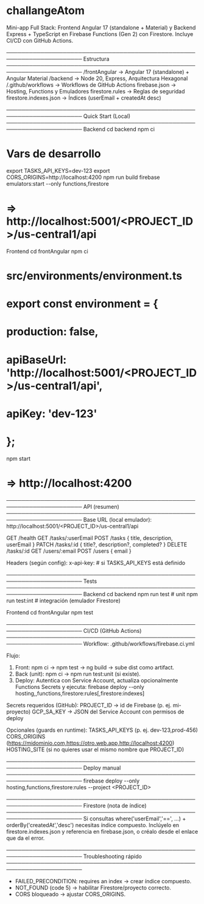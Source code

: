 # challangeAtom
 

Mini-app Full Stack: Frontend Angular 17 (standalone + Material) y Backend Express + TypeScript en Firebase Functions (Gen 2) con Firestore.
Incluye CI/CD con GitHub Actions.

──────────────────────────────────────────────────────────────────────
Estructura
──────────────────────────────────────────────────────────────────────
/frontAngular           -> Angular 17 (standalone) + Angular Material
/backend                -> Node 20, Express, Arquitectura Hexagonal
/.github/workflows      -> Workflows de GitHub Actions
firebase.json           -> Hosting, Functions y Emuladores
firestore.rules         -> Reglas de seguridad
firestore.indexes.json  -> Índices (userEmail + createdAt desc)

──────────────────────────────────────────────────────────────────────
Quick Start (Local)
──────────────────────────────────────────────────────────────────────
Backend
  cd backend
  npm ci
  # Vars de desarrollo  
  export TASKS_API_KEYS=dev-123
  export CORS_ORIGINS=http://localhost:4200
  npm run build
  firebase emulators:start --only functions,firestore
  # => http://localhost:5001/<PROJECT_ID>/us-central1/api

Frontend
  cd frontAngular
  npm ci
  # src/environments/environment.ts
  # export const environment = {
  #   production: false,
  #   apiBaseUrl: 'http://localhost:5001/<PROJECT_ID>/us-central1/api',
  #   apiKey: 'dev-123'
  # };
  npm start
  # => http://localhost:4200

──────────────────────────────────────────────────────────────────────
API (resumen)
──────────────────────────────────────────────────────────────────────
Base URL (local emulador): http://localhost:5001/<PROJECT_ID>/us-central1/api

GET    /health
GET    /tasks/:userEmail
POST   /tasks               { title, description, userEmail }
PATCH  /tasks/:id           { title?, description?, completed? }
DELETE /tasks/:id
GET    /users/:email
POST   /users               { email }

Headers (según config):
  x-api-key: <clave>                # si TASKS_API_KEYS está definido

 

──────────────────────────────────────────────────────────────────────
Tests
──────────────────────────────────────────────────────────────────────
Backend
  cd backend
  npm run test      # unit
  npm run test:int  # integración (emulador Firestore)

Frontend
  cd frontAngular
  npm test

──────────────────────────────────────────────────────────────────────
CI/CD (GitHub Actions)
──────────────────────────────────────────────────────────────────────
Workflow: .github/workflows/firebase.ci.yml

Flujo:
  1) Front: npm ci -> npm test -> ng build -> sube dist como artifact.
  2) Back (unit): npm ci -> npm run test:unit (si existe).
  3) Deploy: Autentica con Service Account, actualiza opcionalmente
     Functions Secrets y ejecuta:
       firebase deploy --only hosting,<site>,functions,firestore:rules[,firestore:indexes]

Secrets requeridos (GitHub):
  PROJECT_ID      -> id de Firebase (p. ej. mi-proyecto)
  GCP_SA_KEY      -> JSON del Service Account con permisos de deploy

Opcionales (guards en runtime):
  TASKS_API_KEYS        (p. ej. dev-123,prod-456)
  CORS_ORIGINS          (https://midominio.com,https://otro.web.app,http://localhost:4200)
  HOSTING_SITE          (si no quieres usar el mismo nombre que PROJECT_ID)

──────────────────────────────────────────────────────────────────────
Deploy manual
──────────────────────────────────────────────────────────────────────
firebase deploy --only hosting,functions,firestore:rules --project <PROJECT_ID>

──────────────────────────────────────────────────────────────────────
Firestore (nota de índice)
──────────────────────────────────────────────────────────────────────
Si consultas where('userEmail','==', ...) + orderBy('createdAt','desc') necesitas índice compuesto.
Inclúyelo en firestore.indexes.json y referencia en firebase.json, o créalo desde el enlace que da el error.

 
──────────────────────────────────────────────────────────────────────
Troubleshooting rápido
──────────────────────────────────────────────────────────────────────
- FAILED_PRECONDITION: requires an index  -> crear índice compuesto.
- NOT_FOUND (code 5)                       -> habilitar Firestore/proyecto correcto.
- CORS bloqueado                           -> ajustar CORS_ORIGINS.
